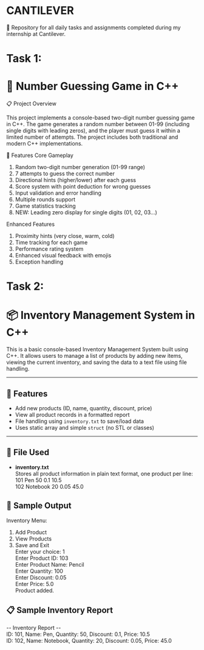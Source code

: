# CANTILEVER
📁 Repository for all daily tasks and assignments completed during my internship at Cantilever.

# Task 1:
# 🎯 Number Guessing Game in C++

📋 Project Overview

This project implements a console-based two-digit number guessing game in C++. The game generates a random number between 01-99 (including single digits with leading zeros), and the player must guess it within a limited number of attempts. The project includes both traditional and modern C++ implementations.

🎯 Features
Core Gameplay
1. Random two-digit number generation (01-99 range)
2. 7 attempts to guess the correct number
3. Directional hints (higher/lower) after each guess
4. Score system with point deduction for wrong guesses
5. Input validation and error handling
6. Multiple rounds support
7. Game statistics tracking
8. NEW: Leading zero display for single digits (01, 02, 03...)

Enhanced Features
1. Proximity hints (very close, warm, cold)
2. Time tracking for each game
3. Performance rating system
4. Enhanced visual feedback with emojis
5. Exception handling  


# Task 2:
# 📦 Inventory Management System in C++

This is a basic console-based Inventory Management System built using C++. It allows users to manage a list of products by adding new items, viewing the current inventory, and saving the data to a text file using file handling.  

---  

## 📌 Features  

- Add new products (ID, name, quantity, discount, price)  
- View all product records in a formatted report  
- File handling using `inventory.txt` to save/load data  
- Uses static array and simple `struct` (no STL or classes)  

---  

## 📂 File Used  

- **inventory.txt**    
  Stores all product information in plain text format, one product per line:  
  101 Pen 50 0.1 10.5  
  102 Notebook 20 0.05 45.0

## 🧪 Sample Output  
Inventory Menu:  
1. Add Product  
2. View Products  
3. Save and Exit  
Enter your choice: 1  
Enter Product ID: 103  
Enter Product Name: Pencil  
Enter Quantity: 100  
Enter Discount: 0.05  
Enter Price: 5.0  
Product added.

## 📋 Sample Inventory Report  
-- Inventory Report --  
ID: 101, Name: Pen, Quantity: 50, Discount: 0.1, Price: 10.5  
ID: 102, Name: Notebook, Quantity: 20, Discount: 0.05, Price: 45.0  



